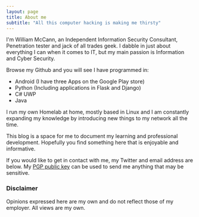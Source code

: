 ```yaml
---
layout: page
title: About me
subtitle: "All this computer hacking is making me thirsty"
---
```


I'm William McCann, an Independent Information Security Consultant, Penetration tester and jack of all trades geek. I dabble in just about everything I can when it comes to IT, but my main passion is Information and Cyber Security. 

Browse my Github and you will see I have programmed in:

 - Android (I have three Apps on the Google Play store)
 - Python (Including applications in Flask and Django)
 - C# UWP
 - Java

I run my own Homelab at home, mostly based in Linux and I am constantly expanding my knowledge by introducing new things to my network all the time. 

This blog is a space for me to document my learning and professional development. Hopefully you find something here that is enjoyable and informative.

If you would like to get in contact with me, my Twitter and email address are below. My [PGP public key](https://keybase.io/wjmccann) can be used to send me anything that may be sensitive.

### Disclaimer

Opinions expressed here are my own and do not reflect those of my employer. All views are my own.
